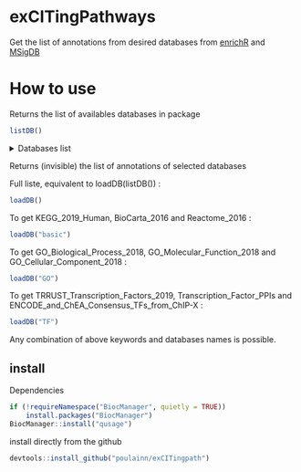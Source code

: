 # exCITingPathways

Get the list of annotations from desired databases from [enrichR](https://amp.pharm.mssm.edu/Enrichr/#stats) and [MSigDB](http://software.broadinstitute.org/gsea/msigdb/index.jsp)

# How to use

Returns the list of availables databases in package
```R
listDB()
```

<details>
  <summary>Databases list</summary>
  
 [1] "Achilles_fitness_decrease"                         "Achilles_fitness_increase"                         "Aging_Perturbations_from_GEO_down"                
  [4] "Aging_Perturbations_from_GEO_up"                   "Allen_Brain_Atlas_down"                            "Allen_Brain_Atlas_up"                             
  [7] "ARCHS4_IDG_Coexp"                                  "ARCHS4_Kinases_Coexp"                              "ARCHS4_TFs_Coexp"                                 
 [10] "BioCarta_2016"                                     "BioPlex_2017"                                      "c1.all.v6.2.symbols.gmt"                          
 [13] "c2.all.v6.2.symbols.gmt"                           "c3.all.v6.2.symbols.gmt"                           "c4.all.v6.2.symbols.gmt"                          
 [16] "c5.all.v6.2.symbols.gmt"                           "c6.all.v6.2.symbols.gmt"                           "c7.all.v6.2.symbols.gmt"                          
 [19] "Cancer_Cell_Line_Encyclopedia"                     "ChEA_2016"                                         "Chromosome_Location"                              
 [22] "Chromosome_Location_hg19"                          "dbGaP"                                             "DepMap_WG_CRISPR_Screens_Broad_CellLines_2019"    
 [25] "DepMap_WG_CRISPR_Screens_Sanger_CellLines_2019"    "Disease_Perturbations_from_GEO_down"               "Disease_Perturbations_from_GEO_up"                
 [28] "Disease_Signatures_from_GEO_down_2014"             "Disease_Signatures_from_GEO_up_2014"               "Drug_Perturbations_from_GEO_2014"                 
 [31] "Drug_Perturbations_from_GEO_down"                  "Drug_Perturbations_from_GEO_up"                    "DSigDB"                                           
 [34] "ENCODE_and_ChEA_Consensus_TFs_from_ChIP-X"         "ENCODE_Histone_Modifications_2015"                 "ENCODE_TF_ChIP-seq_2015"                          
 [37] "Enrichr_Libraries_Most_Popular_Genes"              "Enrichr_Submissions_TF-Gene_Coocurrence"           "Epigenomics_Roadmap_HM_ChIP-seq"                  
 [40] "GeneSigDB"                                         "Genome_Browser_PWMs"                               "GO_Biological_Process_2018"                       
 [43] "GO_Cellular_Component_2018"                        "GO_Molecular_Function_2018"                        "GWAS_Catalog_2019"                                
 [46] "HMDB_Metabolites"                                  "Human_Gene_Atlas"                                  "Human_Phenotype_Ontology"                         
 [49] "HumanCyc_2016"                                     "huMAP"                                             "InterPro_Domains_2019"                            
 [52] "KEA_2015"                                          "KEGG_2019_Human"                                   "Kinase_Perturbations_from_GEO_down"               
 [55] "Kinase_Perturbations_from_GEO_up"                  "Ligand_Perturbations_from_GEO_down"                "Ligand_Perturbations_from_GEO_up"                 
 [58] "LINCS_L1000_Chem_Pert_down"                        "LINCS_L1000_Chem_Pert_up"                          "LINCS_L1000_Kinase_Perturbations_down"            
 [61] "LINCS_L1000_Kinase_Perturbations_up"               "LINCS_L1000_Ligand_Perturbations_down"             "LINCS_L1000_Ligand_Perturbations_up"              
 [64] "MCF7_Perturbations_from_GEO_down"                  "MCF7_Perturbations_from_GEO_up"                    "MGI_Mammalian_Phenotype_2017"                     
 [67] "MGI_Mammalian_Phenotype_Level_4"                   "miRTarBase_2017"                                   "MSigDB_Computational"                             
 [70] "MSigDB_Oncogenic_Signatures"                       "NCI-60_Cancer_Cell_Lines"                          "NCI-Nature_2016"                                  
 [73] "NIH_Funded_PIs_2017_AutoRIF_ARCHS4_Predictions"    "NIH_Funded_PIs_2017_GeneRIF_ARCHS4_Predictions"    "NIH_Funded_PIs_2017_Human_AutoRIF"                
 [76] "NIH_Funded_PIs_2017_Human_GeneRIF"                 "NIH_Funded_PIs_2017_Human_GeneRIF(1)"              "NURSA_Human_Endogenous_Complexome"                
 [79] "Old_CMAP_down"                                     "Old_CMAP_up"                                       "OMIM_Disease"                                     
 [82] "OMIM_Expanded"                                     "Panther_2016"                                      "Pfam_Domains_2019"                                
 [85] "Pfam_InterPro_Domains"                             "Phosphatase_Substrates_from_DEPOD"                 "PPI_Hub_Proteins"                                 
 [88] "Rare_Diseases_AutoRIF_ARCHS4_Predictions"          "Rare_Diseases_AutoRIF_Gene_Lists"                  "Rare_Diseases_GeneRIF_ARCHS4_Predictions"         
 [91] "Rare_Diseases_GeneRIF_Gene_Lists"                  "Reactome_2016"                                     "RNA-Seq_Disease_Gene_and_Drug_Signatures_from_GEO"
 [94] "SILAC_Phosphoproteomics"                           "Single_Gene_Perturbations_from_GEO_down"           "Single_Gene_Perturbations_from_GEO_up"            
 [97] "SubCell_BarCode"                                   "SysMyo_Muscle_Gene_Sets"                           "TargetScan_microRNA"                              
[100] "TargetScan_microRNA_2017"                          "TF-LOF_Expression_from_GEO"                        "TF_Perturbations_Followed_by_Expression"          
[103] "Tissue_Protein_Expression_from_Human_Proteome_Map" "Tissue_Protein_Expression_from_ProteomicsDB"       "Transcription_Factor_PPIs"                        
[106] "TRANSFAC_and_JASPAR_PWMs"                          "TRRUST_Transcription_Factors_2019"                 "Virus_Perturbations_from_GEO_down"                
[109] "Virus_Perturbations_from_GEO_up"                   "WikiPathways_2019_Human"     
  
</details>


Returns (invisible) the list of annotations of selected databases

Full liste, equivalent to loadDB(listDB()) :
```R
loadDB()
```
To get KEGG_2019_Human, BioCarta_2016 and Reactome_2016 :
```R
loadDB("basic")
```
To get GO_Biological_Process_2018, GO_Molecular_Function_2018 and GO_Cellular_Component_2018 :
```R
loadDB("GO")
```
To get TRRUST_Transcription_Factors_2019, Transcription_Factor_PPIs and ENCODE_and_ChEA_Consensus_TFs_from_ChIP-X :
```R
loadDB("TF")
```

Any combination of above keywords and databases names is possible.

## install
Dependencies 
```R
if (!requireNamespace("BiocManager", quietly = TRUE))
    install.packages("BiocManager")
BiocManager::install("qusage")
```

install directly from the github
```R
devtools::install_github("poulainn/exCITingpath")
```


